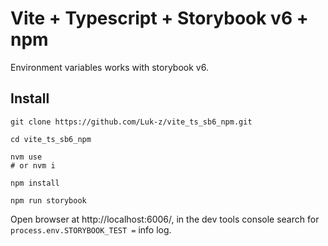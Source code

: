 # Vite + Typescript + Storybook v6 + npm

Environment variables works with storybook v6.

## Install

```shell
git clone https://github.com/Luk-z/vite_ts_sb6_npm.git

cd vite_ts_sb6_npm

nvm use
# or nvm i

npm install

npm run storybook
```

Open browser at http://localhost:6006/, in the dev tools console search for `process.env.STORYBOOK_TEST =` info log.
